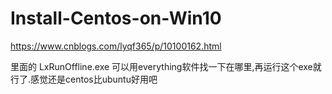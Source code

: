 # Install-Centos-on-Win10


https://www.cnblogs.com/lyqf365/p/10100162.html


里面的
 LxRunOffline.exe 可以用everything软件找一下在哪里,再运行这个exe就行了.感觉还是centos比ubuntu好用吧
